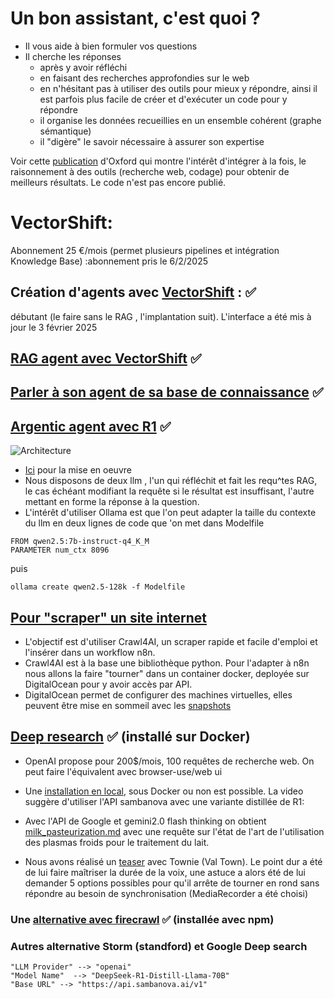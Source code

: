 # Un bon assistant, c'est quoi ?
- Il vous aide à bien formuler vos questions
- Il cherche les réponses
  - après y avoir réfléchi
  - en faisant des recherches approfondies sur le web
  - en n'hésitant pas à utiliser des outils pour mieux y répondre, ainsi il est parfois plus facile de créer et d'exécuter un code pour y répondre
  - il organise les données recueillies en un ensemble cohérent (graphe sémantique)
  - il "digère" le savoir nécessaire à assurer son expertise
 
Voir cette [publication](https://www.researchgate.net/publication/388847740_Agentic_Reasoning_Reasoning_LLMs_with_Tools_for_the_Deep_Research) d'Oxford qui montre l'intérêt d'intégrer à la fois, le raisonnement à des outils (recherche web, codage) pour obtenir de meilleurs résultats. Le code n'est pas encore publié.   

# VectorShift: 
Abonnement 25 €/mois (permet plusieurs pipelines et intégration Knowledge Base) :abonnement pris le 6/2/2025
## Création d'agents avec [VectorShift](https://www.youtube.com/watch?v=7sgibmj_MBY) : ✅
débutant (le faire sans le RAG , l'implantation suit). L'interface a été mis à jour le 3 février 2025
## [RAG agent avec VectorShift](https://www.youtube.com/watch?v=ieLdMih5_V0) ✅
## [Parler à son agent de sa base de connaissance](https://www.youtube.com/watch?v=7sgibmj_MBY)  ✅
## [Argentic agent avec R1](https://www.youtube.com/watch?v=uWDocIoiaXE&t=254s) ✅
![Architecture](https://raw.githubusercontent.com/jpbrasile/images/refs/heads/main/Capture%20d'%C3%A9cran%202025-02-07%20091925.png)

- [Ici](https://github.com/coleam00/ottomator-agents/tree/main/r1-distill-rag) pour la mise en oeuvre
-  Nous disposons de deux llm , l'un qui réfléchit et fait les requ^tes RAG, le cas échéant modifiant la requête si le résultat est insuffisant, l'autre mettant en forme la réponse à la question.
- L'intérêt d'utiliser Ollama est que l'on peut adapter la taille du contexte du llm en deux lignes de code que 'on met dans Modelfile
```
FROM qwen2.5:7b-instruct-q4_K_M
PARAMETER num_ctx 8096
```
puis 
```
ollama create qwen2.5-128k -f Modelfile
```
## [Pour "scraper" un site internet](https://www.youtube.com/watch?v=c5dw_jsGNBk&t=795s)

- L'objectif est d'utiliser Crawl4AI, un scraper rapide et facile d'emploi et l'insérer dans un workflow n8n. 
- Crawl4AI est à la base une  bibliothèque python. Pour l'adapter à n8n nous allons la faire "tourner" dans un container docker, deployée sur DigitalOcean pour y avoir accès par API.
- DigitalOcean permet de configurer des machines virtuelles, elles peuvent être mise en sommeil avec les [snapshots](https://docs.digitalocean.com/products/snapshots/getting-started/quickstart/)

## [Deep research](https://www.youtube.com/watch?v=cUsSAxwEs8Y&t=117s) ✅ (installé sur Docker) 
- OpenAI propose pour 200$/mois, 100 requêtes de recherche web. On peut faire l'équivalent avec browser-use/web ui
- Une [installation en local](https://github.com/browser-use/web-ui), sous Docker ou non est possible. La video suggère d'utiliser l'API sambanova avec une variante distillée de R1:


- Avec l'API de Google et gemini2.0 flash thinking on obtient [milk_pasteurization.md](https://github.com/jpbrasile/AtTheSameTime/blob/main/milk_pasteurization.md) avec une requête sur l'état de l'art de l'utilisation des plasmas froids pour le traitement du lait. 
- Nous avons réalisé un [teaser](https://jpbrasile-milk_cap_pasteurization.web.val.run) avec Townie (Val Town). Le point dur a été de lui faire maîtriser la durée de la voix, une astuce a alors été de lui demander 5 options possibles pour qu'il arrête de tourner en rond sans répondre au besoin de synchronisation (MediaRecorder a été choisi)

### Une [alternative avec firecrawl](https://github.com/dzhng/deep-research) ✅ (installée avec npm) 
### Autres alternative Storm (standford) et Google Deep search 
```
"LLM Provider" --> "openai"
"Model Name"  --> "DeepSeek-R1-Distill-Llama-70B"
"Base URL" --> "https://api.sambanova.ai/v1"
```
